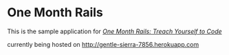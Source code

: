 # One Month Rails

This is the sample application for 
[*One Month Rails: Treach Yourself to Code*](http://onemonthrails.com)

currently being hosted on http://gentle-sierra-7856.herokuapp.com

